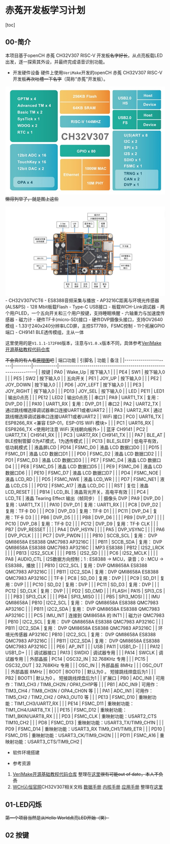 # 赤菟开发板学习计划

[toc]

## 00-简介

本项目基于openCH 赤菟 CH32V307 RISC-V 开发板~~名字好长~~，从点亮板载LED出发，逐一探索其外设，并最终完成语音识别功能。

- 开发硬件设备
硬件上使用`VeriMake`开发的openCH 赤菟 CH32V307 RISC-V 开发板~~再次吐槽一下名字~~（简称“赤菟”开发板）。

![芯片资源](./figures/Chip.jpg)
~~懒得列举了，就是图上这些~~

![板载资源](./figures/openCH.jpg)
    - CH32V307VCT6
    - ES8388音频采集与播放
    - AP3216C距离与环境光传感器(ALS&PS)
    - 128 Mbit板载Flash
    - Type-C USB接口
    - 板载WCH-Link调试器
    - 两个用户LED，一个五向开关和三个用户按键，支持睡眠唤醒
    - 六轴重力与加速度传感器
    - 磁力计
    - 硬件TF卡(micro-SD)接口
    - 硬件DVP摄像头接口，支持OV2640模组
    - 1.33寸240x240分辨率LCD屏，主控ST7789，FSMC控制
    - 11个拓展GPIO端口
    - CH9141 BLE透传模组，主从一体

这里使用的是`V1.1.1-172F00`版本，注意与`V1.0.x`版本不同，具体参考[VeriMake开源基础教程代码仓库](https://gitee.com/verimaker/open-ch-chitu-tutorial-code)

~~不会真的有人看[原理图](./docs/SCH_openCH_ChiTu_v1.1.1.pdf)吧~~
| 端口功能             | 引脚名  | 功能       | 备注                                                              |
|----------------------|---------|------------|-------------------------------------------------------------------|
| 按键                 | PA0     | Wake_Up    | 按下输入1                                                         |
|                      | PE4     | SW1        | 按下输入0                                                         |
|                      | PE5     | SW2        | 按下输入0                                                         |
| 五向开关             | PE1     | JOY_UP     | 按下输入0                                                         |
|                      | PE2     | JOY_DOWN   | 按下输入0                                                         |
|                      | PD6     | JOY_LEFT   | 按下输入0                                                         |
|                      | PE3     | JOY_RIGHT  | 按下输入0                                                         |
|                      | PD13    | JOY_SEL    | 按下输入0                                                         |
| LED                  | PE11    | LED1       | 输出0点亮                                                         |
|                      | PE12    | LED2       | 输出0点亮                                                         |
| 串口1                | PA9     | UART1_TX   | 复用：DVP_D0                                                      |
|                      | PA10    | UART1_RX   | 复用：DVP_D1                                                      |
| 串口2                | PA2     | UART2_TX   | 通过跳线帽选择调试器串口连接UART1或者UART2                        |
|                      | PA3     | UART2_RX   | 通过跳线帽选择调试器串口连接UART1或者UART2                        |
| WiFi 接口            | PC0     | UART6_TX   | ESP8266_RX <兼容 ESP-01，ESP-01S WiFi 模块>                       |
|                      | PC1     | UART6_RX   | ESP8266_TX <使用时注意 WiFi 天线朝向板外>                         |
| 蓝牙 CH9141          | PC2     | UART7_TX   | CH9141_RX                                                         |
|                      | PC3     | UART7_RX   | CH9141_TX                                                         |
|                      | PA7     | BLE_AT     | BLE控制管脚 0为AT模式，1为透传模式                                |
|                      | PC13    | BLE_SLEEP  | 低电平有效，低功耗模式                                            |
| 液晶屏LCD            | PD14    | FSMC_D0    | 液晶 LCD 数据口D0                                                 |
|                      | PD15    | FSMC_D1    | 液晶 LCD 数据口D1                                                 |
|                      | PD0     | FSMC_D2    | 液晶 LCD 数据口D2                                                 |
|                      | PD1     | FSMC_D3    | 液晶 LCD 数据口D3                                                 |
|                      | PE7     | FSMC_D4    | 液晶 LCD 数据口D4                                                 |
|                      | PE8     | FSMC_D5    | 液晶 LCD 数据口D5                                                 |
|                      | PE9     | FSMC_D6    | 液晶 LCD 数据口D6                                                 |
|                      | PE10    | FSMC_D7    | 液晶 LCD 数据口D7                                                 |
|                      | PD4     | FSMC_NOE   | 液晶 LCD_RD                                                       |
|                      | PD5     | FSMC_NWE   | 液晶 LCD_WR                                                       |
|                      | PD7     | FSMC_NE1   | 液晶 LCD_CS                                                       |
|                      | PD12    | FSMC_A17   | 液晶 LCD_DC                                                       |
|                      | RST     | 复位       | 液晶 LCD_RESET                                                    |
|                      | PB14    | LCD_BL     | 液晶背光开关，高电平有效                                          |
|                      | PC4     | LCD_TE     | 液晶 Tearing Effect 输出（帧同步）                                |
| 摄像头 DVP           | PA9     | DVP_D0     | 复用：UART1_TX                                                    |
|                      | PA10    | DVP_D1     | 复用：UART1_RX                                                    |
|                      | PC8     | DVP_D2     | 复用：TF卡 D0                                                     |
|                      | PC9     | DVP_D3     | 复用：TF卡 D1                                                     |
|                      | PC11    | DVP_D4     | 复用：TF卡 D3                                                     |
|                      | PB6     | DVP_D5     |                                                                   |
|                      | PB8     | DVP_D6     |                                                                   |
|                      | PB9     | DVP_D7     |                                                                   |
|                      | PC10    | DVP_D8     | 复用：TF卡 D2                                                     |
|                      | PC12    | DVP_D9     | 复用：TF卡 CLK                                                    |
|                      | PB7     | DVP_RESSET |                                                                   |
|                      | PA4     | DVP_HSYN   |                                                                   |
|                      | PA5     | DVP_VSYNC  |                                                                   |
|                      | PA6     | DVP_PCLK   |                                                                   |
|                      | PC7     | DVP_PWDN   |                                                                   |
|                      | PB10    | SCCB_SCL   | 复用： DVP QMI8658A ES8388 QMC7983 AP3216C                        |
|                      | PB11    | SCCB_SDA   | 复用： DVP QMI8658A ES8388 QMC7983 AP3216C                        |
| MP3 ES8388           | PB12    | I2S2_LRCK  |                                                                   |
|                      | PB13    | I2S2_SCLK  |                                                                   |
|                      | PB15    | I2S2_SD    |                                                                   |
|                      | PC6     | I2S2_MCLK  |                                                                   |
|                      | PA8     | AUDIO_CTL  | I2S数据方向控制；1 : ES8388 -> MCU，录音；0 : MCU -> ES8388，播放 |
|                      | PB10    | I2C2_SCL   | 复用：DVP QMI8658A ES8388 QMC7983 AP3216C                         |
|                      | PB11    | I2C2_SDA   | 复用：DVP QMI8658A ES8388 QMC7983 AP3216C                         |
| TF卡                 | PC8     | SD_D0      | 复用：DVP                                                         |
|                      | PC9     | SD_D1      | 复用：DVP                                                         |
|                      | PC10    | SD_D2      | 复用：DVP                                                         |
|                      | PC11    | SD_D3      | 复用：DVP                                                         |
|                      | PC12    | SD_CLK     | 复用：DVP                                                         |
|                      | PD2     | SD_CMD     |                                                                   |
| FLASH                | PA15    | SPI3_CS    |                                                                   |
|                      | PB3     | SPI3_CLK   |                                                                   |
|                      | PB4     | SPI3_MISO  |                                                                   |
|                      | PB5     | SPI3_MOSI  |                                                                   |
| IMU QMI8658A         | PB10    | I2C2_SCL   | 复用： DVP QMI8658A ES8388 QMC7983 AP3216C                        |
|                      | PB11    | I2C2_SDA   | 复用： DVP QMI8658A ES8388 QMC7983 AP3216C                        |
|                      | PC5     | IMU_INT    | 连接到 QMI8658A 的 INT1                                           |
| 磁力计 QMC7983       | PB10    | I2C2_SCL   | 复用： DVP QMI8658A ES8388 QMC7983 AP3216C                        |
|                      | PB11    | I2C2_SDA   | 复用： DVP QMI8658A ES8388 QMC7983 AP3216C                        |
| 环境光传感器 AP3216C | PB10    | I2C2_SCL   | 复用： DVP QMI8658A ES8388 QMC7983 AP3216C                        |
|                      | PB11    | I2C2_SDA   | 复用： DVP QMI8658A ES8388 QMC7983 AP3216C                        |
|                      | PE6     | AP_INT     |                                                                   |
| USB                  | PA11    | USB1_D-    |                                                                   |
|                      | PA12    | USB1_D+    |                                                                   |
| 调试器接口           | PA13    | SWDIO      | 调试器专用                                                        |
|                      | PA14    | SWCLK      | 调试器专用                                                        |
| 外部晶振             | PC14    | OSC32_IN   | 32.768KHz 专用                                                    |
|                      | PC15    | OSC32_OUT  | 32.768KHz 专用                                                    |
|                      | OSC_IN  |            | 外部晶振 8MHz                                                     |
|                      | OSC_OUT |            | 外部晶振 8MHz                                                     |
| BOOT                 | BOOT0   |            | 默认为0 。 短接跳线焊盘后为1                                      |
|                      | PB2     | BOOT1      | 默认为0 。 短接跳线焊盘后为1                                      |
| 扩展口               | PB0     | ADC_IN8    | 可用作：TIM3_CH3 / TIM8_CH2N / OPA1_CH1P等                        |
|                      | PB1     | ADC_IN9    | 可用作：TIM3_CH4 / TIM8_CH3N / OPA4_CH0N 等                       |
|                      | PA1     | ADC_IN1    | 可用作：TIM5_CH2 / TIM2_CH2 / OPA3_OUT0 等                        |
|                      | PE13    | FSMC_D10   | 重映射功能：TIM1_CH3/UART7_RX                                     |
|                      | PE14    | FSMC_D11   | 重映射功能：TIM1_CH4/UART8_TX                                     |
|                      | PE15    | FSMC_D12   | 重映射功能：TIM1_BKIN/UART8_RX                                    |
|                      | PD3     | FSMC_CLK   | 重映射功能：USART2_CTS TIM10_CH2                                  |
|                      | PD8     | FSMC_D13   | 重映射功能：USART3_TX/TIM9_CH1N                                   |
|                      | PD9     | FSMC_D14   | 重映射功能：USART3_RX TIM9_CH1/TIM9_ETR                           |
|                      | PD10    | FSMC_D15   | 重映射功能：USART3_CK/TIM9_CH2N                                   |
|                      | PD11    | FSMC_A16   | 重映射功能：USART3_CTS/TIM9_CH2                                   |

- 软件环境搭建

- 参考资源

1. [VeriMake开源基础教程代码仓库](https://gitee.com/verimaker/open-ch-chitu-tutorial-code)
整理在[这里](./demos/)~~很有可能out of date，本人不负责~~
2. [WCH沁恒官网](https://www.wch.cn/)CH32V307相关文档 [数据手册](https://www.wch.cn/downloads/CH32V307DS0_PDF.html) [内核手册](https://www.wch.cn/downloads/QingKeV4_Processor_Manual_PDF.html) [应用手册](https://www.wch.cn/downloads/CH32FV2x_V3xRM_PDF.html)
整理在[这里](./docs/)

## 01-LED闪烁

~~第一个项目当然是从Hello World点亮LED开始（笑）~~

## 02 按键
